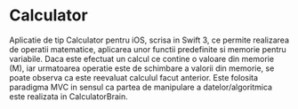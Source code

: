 # Calculator
Aplicatie de tip Calculator pentru iOS, scrisa in Swift 3, ce permite realizarea de operatii matematice, aplicarea unor functii predefinite si memorie pentru variabile. 
Daca este efectuat un calcul ce contine o valoare din memorie (M), iar urmatoarea operatie este de schimbare a valorii din memorie, se poate observa ca este reevaluat calculul facut anterior.
Este folosita paradigma MVC in sensul ca partea de manipulare a datelor/algoritmica este realizata in CalculatorBrain.
